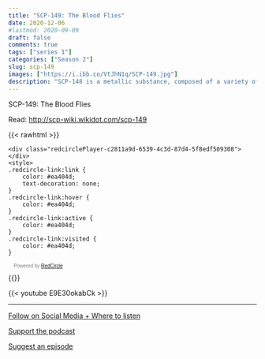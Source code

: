 ```yaml
---
title: "SCP-149: The Blood Flies"
date: 2020-12-06
#lastmod: 2020-09-09
draft: false
comments: true
tags: ["series 1"]
categories: ["Season 2"]
slug: scp-149
images: ["https://i.ibb.co/VtJhN1q/SCP-149.jpg"]
description: "SCP-148 is a metallic substance, composed of a variety of known and unknown elements."
---
```


SCP-149: The Blood Flies

Read: http://scp-wiki.wikidot.com/scp-149

{{< rawhtml >}}
<script async defer onload="redcircleIframe();" src="https://api.podcache.net/embedded-player/sh/63705181-2bd5-4fc1-a869-6f5b27226efa/ep/c2811a9d-6539-4c3d-87d4-5f8edf509308"></script>
    <div class="redcirclePlayer-c2811a9d-6539-4c3d-87d4-5f8edf509308"></div>
    <style>
    .redcircle-link:link {
        color: #ea404d;
        text-decoration: none;
    }
    .redcircle-link:hover {
        color: #ea404d;
    }
    .redcircle-link:active {
        color: #ea404d;
    }
    .redcircle-link:visited {
        color: #ea404d;
    }
</style>
<p style="margin-top:3px;margin-left:11px;font-family: sans-serif;font-size: 10px; color: gray;">Powered by <a class="redcircle-link" href="https://redcircle.com?utm_source=rc_embedded_player&utm_medium=web&utm_campaign=embedded_v1">RedCircle</a></p>
{{</ rawhtml >}}

{{< youtube E9E30okabCk >}}

---

[Follow on Social Media + Where to listen](/links)

[Support the podcast](/support)

[Suggest an episode](/suggest)
